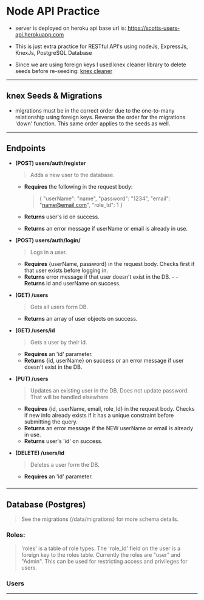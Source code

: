 # Node API Practice

- server is deployed on heroku
  api base url is: https://scotts-users-api.herokuapp.com

- This is just extra practice for RESTful API's using nodeJs, ExpressJs, KnexJs, PostgreSQL Database
- Since we are using foreign keys I used knex cleaner library to delete seeds before re-seeding:
  [knex cleaner](https://www.npmjs.com/package/knex-cleaner)

---

## knex Seeds & Migrations

- migrations must be in the correct order due to the one-to-many relationship using foreign keys. Reverse the order for the migrations 'down' function. This same order applies to the seeds as well.

---

## Endpoints

- **(POST) users/auth/register**

  > Adds a new user to the database.

  - **Requires** the following in the request body:

    > {
    > "userName": "name",
    > "password": "1234",
    > "email": "name@email.com",
    > "role_Id": 1
    > }

  - **Returns** user's id on success.
  - **Returns** an error message if userName or email is already in use.

- **(POST) users/auth/login/**

  > Logs in a user.

  - **Requires** {userName, password} in the request body. Checks first if that user exists before logging in.
  - **Returns** error message if that user doesn't exist in the DB. - - **Returns** id and userName on success.

- **(GET) /users**

  > Gets all users form DB.

  - **Returns** an array of user objects on success.

- **(GET) /users/id**

  > Gets a user by their id.

  - **Requires** an 'id' parameter.
  - **Returns** {id, userName} on success or an error message if user doesn't exist in the DB.

- **(PUT) /users**

  > Updates an existing user in the DB. Does not update password. That will be handled elsewhere.

  - **Requires** {id, userName, email, role_Id} in the request body. Checks if new info already exists if it has a unique constraint before submitting the query.
  - **Returns** an error message if the NEW userName or email is already in use.
  - **Returns** user's 'id' on success.

- **(DELETE) /users/id**
  > Deletes a user form the DB.
  - **Requires** an 'id' parameter.

###

---

## Database (Postgres)

> See the migrations (/data/migrations) for more schema details.

### Roles:

> 'roles' is a table of role types. The 'role_Id' field on the user is a foreign key to the roles table. Currently the roles are "user" and "Admin". This can be used for restricting access and privileges for users.

### Users

---
